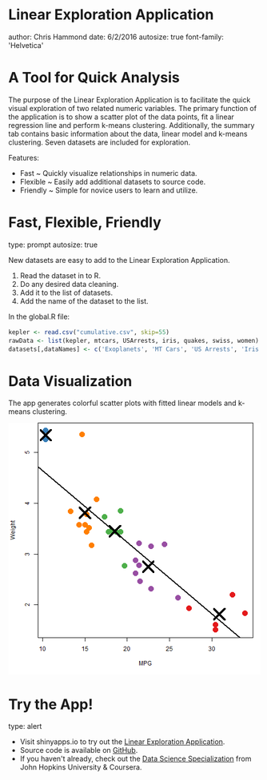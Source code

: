 Linear Exploration Application
========================================================
author: Chris Hammond
date: 6/2/2016
autosize: true
font-family: 'Helvetica'


A Tool for Quick Analysis
========================================================

The purpose of the Linear Exploration Application is to facilitate the quick visual exploration of two related numeric variables. The primary function of the application is to show a scatter plot of the data points, fit a linear regression line and perform k-means clustering. Additionally, the summary tab contains basic information about the data, linear model and k-means clustering. Seven datasets are included for exploration. 

Features:

- Fast ~ Quickly visualize relationships in numeric data.
- Flexible ~ Easily add additional datasets to source code.
- Friendly ~ Simple for novice users to learn and utilize.


Fast, Flexible, Friendly
========================================================
type: prompt
autosize: true

New datasets are easy to add to the Linear Exploration Application. 

1. Read the dataset in to R.
2. Do any desired data cleaning.
3. Add it to the list of datasets.
4. Add the name of the dataset to the list.

In the global.R file:


```r
kepler <- read.csv("cumulative.csv", skip=55)
rawData <- list(kepler, mtcars, USArrests, iris, quakes, swiss, women) # Add datasets here
datasets[,dataNames] <- c('Exoplanets', 'MT Cars', 'US Arrests', 'Iris Data', 'Fiji Quakes', 'Swiss', 'Measurements') # Add name here
```

Data Visualization
========================================================

The app generates colorful scatter plots with fitted linear models and k-means clustering.

![plot of chunk unnamed-chunk-2](linearExploration-figure/unnamed-chunk-2-1.png)

Try the App!
========================================================
type: alert

* Visit shinyapps.io to try out the [Linear Exploration Application](https://crhammond88.shinyapps.io/Linear_Calculator/).
* Source code is available on [GitHub](https://github.com/crhammond88/ddp-shiny-project).
* If you haven't already, check out the [Data Science Specialization](https://www.coursera.org/specializations/jhu-data-science/) from John Hopkins University & Coursera.
